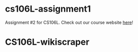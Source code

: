 # cs106L-assignment1
Assignment #2 for CS106L. Check out our course website [here](http://cs106l.stanford.edu)!
# CS106L-wikiscraper
